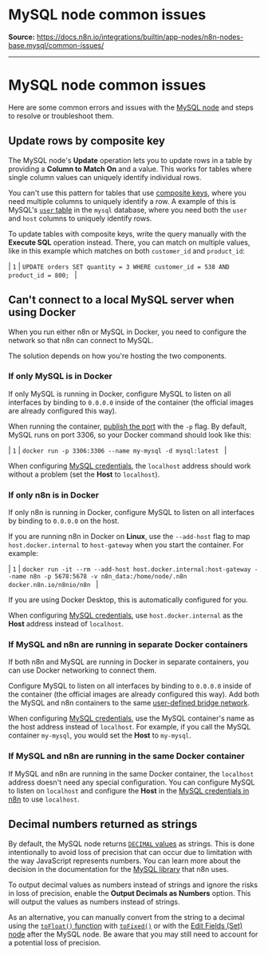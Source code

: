 # MySQL node common issues

**Source:** https://docs.n8n.io/integrations/builtin/app-nodes/n8n-nodes-base.mysql/common-issues/

---

# MySQL node common issues

Here are some common errors and issues with the [MySQL node](../) and steps to resolve or troubleshoot them.

## Update rows by composite key

The MySQL node's **Update** operation lets you to update rows in a table by providing a **Column to Match On** and a value. This works for tables where single column values can uniquely identify individual rows.

You can't use this pattern for tables that use [composite keys](https://en.wikipedia.org/wiki/Composite_key), where you need multiple columns to uniquely identify a row. A example of this is MySQL's [`user` table](https://mariadb.com/kb/en/mysql-user-table/) in the `mysql` database, where you need both the `user` and `host` columns to uniquely identify rows.

To update tables with composite keys, write the query manually with the **Execute SQL** operation instead. There, you can match on multiple values, like in this example which matches on both `customer_id` and `product_id`:

| ``` 1 ``` | ``` UPDATE orders SET quantity = 3 WHERE customer_id = 538 AND product_id = 800;  ``` |

## Can't connect to a local MySQL server when using Docker

When you run either n8n or MySQL in Docker, you need to configure the network so that n8n can connect to MySQL.

The solution depends on how you're hosting the two components.

### If only MySQL is in Docker

If only MySQL is running in Docker, configure MySQL to listen on all interfaces by binding to `0.0.0.0` inside of the container (the official images are already configured this way).

When running the container, [publish the port](https://docs.docker.com/get-started/docker-concepts/running-containers/publishing-ports/) with the `-p` flag. By default, MySQL runs on port 3306, so your Docker command should look like this:

| ``` 1 ``` | ``` docker run -p 3306:3306 --name my-mysql -d mysql:latest  ``` |

When configuring [MySQL credentials](../../../credentials/mysql/), the `localhost` address should work without a problem (set the **Host** to `localhost`).

### If only n8n is in Docker

If only n8n is running in Docker, configure MySQL to listen on all interfaces by binding to `0.0.0.0` on the host.

If you are running n8n in Docker on **Linux**, use the `--add-host` flag to map `host.docker.internal` to `host-gateway` when you start the container. For example:

| ``` 1 ``` | ``` docker run -it --rm --add-host host.docker.internal:host-gateway --name n8n -p 5678:5678 -v n8n_data:/home/node/.n8n docker.n8n.io/n8nio/n8n  ``` |

If you are using Docker Desktop, this is automatically configured for you.

When configuring [MySQL credentials](../../../credentials/mysql/), use `host.docker.internal` as the **Host** address instead of `localhost`.

### If MySQL and n8n are running in separate Docker containers

If both n8n and MySQL are running in Docker in separate containers, you can use Docker networking to connect them.

Configure MySQL to listen on all interfaces by binding to `0.0.0.0` inside of the container (the official images are already configured this way). Add both the MySQL and n8n containers to the same [user-defined bridge network](https://docs.docker.com/engine/network/drivers/bridge/).

When configuring [MySQL credentials](../../../credentials/mysql/), use the MySQL container's name as the host address instead of `localhost`. For example, if you call the MySQL container `my-mysql`, you would set the **Host** to `my-mysql`.

### If MySQL and n8n are running in the same Docker container

If MySQL and n8n are running in the same Docker container, the `localhost` address doesn't need any special configuration. You can configure MySQL to listen on `localhost` and configure the **Host** in the [MySQL credentials in n8n](../../../credentials/ollama/) to use `localhost`.

## Decimal numbers returned as strings

By default, the MySQL node returns [`DECIMAL` values](https://dev.mysql.com/doc/refman/8.4/en/fixed-point-types.html) as strings. This is done intentionally to avoid loss of precision that can occur due to limitation with the way JavaScript represents numbers. You can learn more about the decision in the documentation for the [MySQL library](https://sidorares.github.io/node-mysql2/docs/api-and-configurations) that n8n uses.

To output decimal values as numbers instead of strings and ignore the risks in loss of precision, enable the **Output Decimals as Numbers** option. This will output the values as numbers instead of strings.

As an alternative, you can manually convert from the string to a decimal using the [`toFloat()` function](../../../../../code/builtin/data-transformation-functions/strings/#string-toFloat) with [`toFixed()`](https://developer.mozilla.org/en-US/docs/Web/JavaScript/Reference/Global_Objects/Number/toFixed) or with the [Edit Fields (Set) node](../../../core-nodes/n8n-nodes-base.set/) after the MySQL node. Be aware that you may still need to account for a potential loss of precision.
